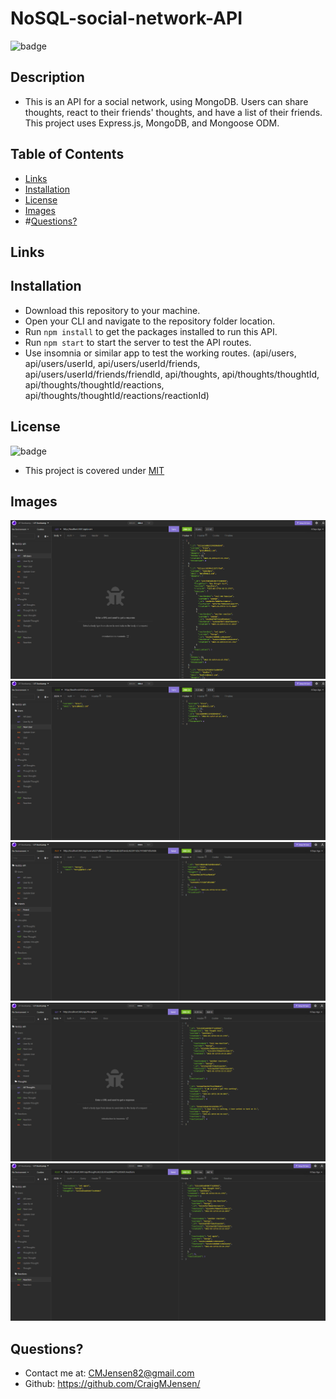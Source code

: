 # NoSQL-social-network-API
  
  
  ![badge](https://img.shields.io/badge/license-MIT-orange)



## Description 

  * This is an API for a social network, using MongoDB. Users can share thoughts, react to their friends' thoughts, and have a list of their friends. This project uses Express.js, MongoDB, and Mongoose ODM. 

## Table of Contents

  * [Links](#links)
  * [Installation](#installation)
  * [License](#license)
  * [Images](#images)
  * #[Questions?](#questions?)

## Links

## Installation

  * Download this repository to your machine.
  * Open your CLI and navigate to the repository folder location.
  * Run `npm install` to get the packages installed to run this API.
  * Run `npm start` to start the server to test the API routes.
  * Use insomnia or similar app to test the working routes. (api/users, api/users/userId, api/users/userId/friends, api/users/userId/friends/friendId, api/thoughts, api/thoughts/thoughtId, api/thoughts/thoughtId/reactions, api/thoughts/thoughtId/reactions/reactionId)

## License

  ![badge](https://img.shields.io/badge/license-MIT-orange)

  * This project is covered under [MIT](https://choosealicense.com/licenses/mit/)

## Images

  ![insomnia-image-1](assets/img/NoSQL1.png)
  ![insomnia-image-2](assets/img/NoSQL2.png) 
  ![insomnia-image-3](assets/img/NoSQL3.png) 
  ![insomnia-image-4](assets/img/NoSQL4.png) 
  ![insomnia-image-5](assets/img/NoSQL5.png) 

## Questions?

  * Contact me at: CMJensen82@gmail.com
  * Github: https://github.com/CraigMJensen/
